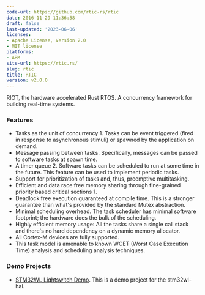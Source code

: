 ```yaml
---
code-url: https://github.com/rtic-rs/rtic
date: 2016-11-29 11:36:58
draft: false
last-updated: '2023-06-06'
licenses:
- Apache License, Version 2.0
- MIT license
platforms:
- ARM
site-url: https://rtic.rs/
slug: rtic
title: RTIC
version: v2.0.0
---
```

RIOT, the hardware accelerated Rust RTOS. A concurrency framework for building real-time systems.

<!--more-->

### Features
- Tasks as the unit of concurrency 1. Tasks can be event triggered (fired in response to asynchronous stimuli) or spawned by the application on demand.
- Message passing between tasks. Specifically, messages can be passed to software tasks at spawn time.
- A timer queue 2. Software tasks can be scheduled to run at some time in the future. This feature can be used to implement periodic tasks.
- Support for prioritization of tasks and, thus, preemptive multitasking.
- Efficient and data race free memory sharing through fine-grained priority based critical sections 1.
- Deadlock free execution guaranteed at compile time. This is a stronger guarantee than what's provided by the standard Mutex abstraction.
- Minimal scheduling overhead. The task scheduler has minimal software footprint; the hardware does the bulk of the scheduling.
- Highly efficient memory usage: All the tasks share a single call stack and there's no hard dependency on a dynamic memory allocator.
- All Cortex-M devices are fully supported.
- This task model is amenable to known WCET (Worst Case Execution Time) analysis and scheduling analysis techniques.


### Demo Projects
- [STM32WL Lightswitch Demo](https://github.com/newAM/stm32wl-lightswitch-demo). This is a demo project for the stm32wl-hal.
